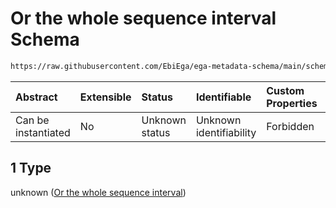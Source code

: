 # Or the whole sequence interval Schema

```txt
https://raw.githubusercontent.com/EbiEga/ega-metadata-schema/main/schemas/EGA.common-definitions.json#/definitions/sequenceCoordinates/anyOf/1
```



| Abstract            | Extensible | Status         | Identifiable            | Custom Properties | Additional Properties | Access Restrictions | Defined In                                                                                           |
| :------------------ | :--------- | :------------- | :---------------------- | :---------------- | :-------------------- | :------------------ | :--------------------------------------------------------------------------------------------------- |
| Can be instantiated | No         | Unknown status | Unknown identifiability | Forbidden         | Allowed               | none                | [EGA.common-definitions.json\*](../../../schemas/EGA.common-definitions.json "open original schema") |

## 1 Type

unknown ([Or the whole sequence interval](ega-4-definitions-sequence-coordinates-anyof-or-the-whole-sequence-interval.md))
